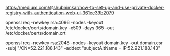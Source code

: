 https://medium.com/@shubnimkar/how-to-set-up-and-use-private-docker-registry-with-authentication-web-ui-361ee39b2079


openssl req -newkey rsa:4096 -nodes -keyout /etc/docker/certs/domain.key -x509 -days 365 -out /etc/docker/certs/domain.crt

openssl req -newkey rsa:2048 -nodes -keyout domain.key -out domain.csr -subj "/CN=52.221.188.143" -addext "subjectAltName = IP:52.221.188.143"